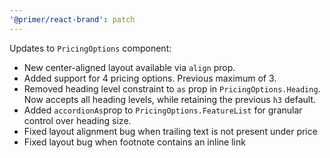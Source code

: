 ```yaml
---
'@primer/react-brand': patch
---
```


Updates to `PricingOptions` component:

- New center-aligned layout available via `align` prop.
- Added support for 4 pricing options. Previous maximum of 3.
- Removed heading level constraint to `as` prop in `PricingOptions.Heading`. Now accepts all heading levels, while retaining the previous `h3` default.
- Added `accordionAs`prop to `PricingOptions.FeatureList` for granular control over heading size.
- Fixed layout alignment bug when trailing text is not present under price
- Fixed layout bug when footnote contains an inline link
